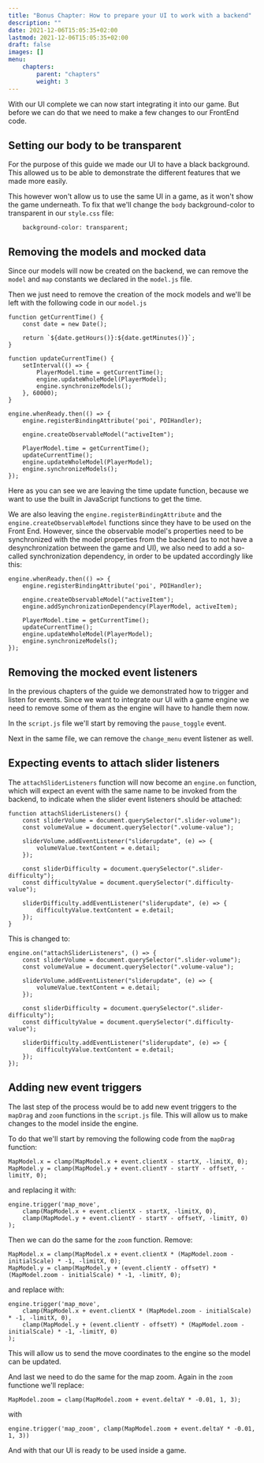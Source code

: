 ```yaml
---
title: "Bonus Chapter: How to prepare your UI to work with a backend"
description: ""
date: 2021-12-06T15:05:35+02:00
lastmod: 2021-12-06T15:05:35+02:00
draft: false
images: []
menu:
    chapters:
        parent: "chapters"
        weight: 3
---
```


With our UI complete we can now start integrating it into our game. But before we can do that we need to make a few changes to our FrontEnd code.

## Setting our body to be transparent

For the purpose of this guide we made our UI to have a black background. This allowed us to be able to demonstrate the different features that we made more easily. 

This however won't allow us to use the same UI in a game, as it won't show the game underneath. To fix that we'll change the `body` background-color to transparent in our `style.css` file:

```
    background-color: transparent;
```

## Removing the models and mocked data

Since our models will now be created on the backend, we can remove the `model` and `map` constants we declared in the `model.js` file.

Then we just need to remove the creation of the mock models and we'll be left with the following code in our `model.js`

```
function getCurrentTime() {
    const date = new Date();

    return `${date.getHours()}:${date.getMinutes()}`;
}

function updateCurrentTime() {
    setInterval(() => {
        PlayerModel.time = getCurrentTime();
        engine.updateWholeModel(PlayerModel);
        engine.synchronizeModels();
    }, 60000);
}

engine.whenReady.then(() => {
    engine.registerBindingAttribute('poi', POIHandler);

    engine.createObservableModel("activeItem");
    
    PlayerModel.time = getCurrentTime();
    updateCurrentTime();
    engine.updateWholeModel(PlayerModel);
    engine.synchronizeModels();
});
```

Here as you can see we are leaving the time update function, because we want to use the built in JavaScript functions to get the time.

We are also leaving the `engine.registerBindingAttribute` and the `engine.createObservableModel` functions since they have to be used on the Front End. However, since the observable model's properties need to be synchronized with the model properties from the backend (as to not have a desynchronization between the game and UI), we also need to add a so-called synchronization dependency, in order to be updated accordingly like this:

```
engine.whenReady.then(() => {
    engine.registerBindingAttribute('poi', POIHandler);

    engine.createObservableModel("activeItem");
    engine.addSynchronizationDependency(PlayerModel, activeItem);

    PlayerModel.time = getCurrentTime();
    updateCurrentTime();
    engine.updateWholeModel(PlayerModel);
    engine.synchronizeModels();
});
```

## Removing the mocked event listeners

In the previous chapters of the guide we demonstrated how to trigger and listen for events. Since we want to integrate our UI with a game engine we need to remove some of them as the engine will have to handle them now. 

In the `script.js` file we'll start by removing the `pause_toggle` event.

Next in the same file, we can remove the `change_menu` event listener as well.

## Expecting events to attach slider listeners

The `attachSliderListeners` function will now become an `engine.on` function, which will expect an event with the same name to be invoked from the backend, to indicate when the slider event listeners should be attached:

```
function attachSliderListeners() {
    const sliderVolume = document.querySelector(".slider-volume");
    const volumeValue = document.querySelector(".volume-value");

    sliderVolume.addEventListener("sliderupdate", (e) => {
        volumeValue.textContent = e.detail;
    });

    const sliderDifficulty = document.querySelector(".slider-difficulty");
    const difficultyValue = document.querySelector(".difficulty-value");

    sliderDifficulty.addEventListener("sliderupdate", (e) => {
        difficultyValue.textContent = e.detail;
    });
}
```

This is changed to:

```
engine.on("attachSliderListeners", () => {
    const sliderVolume = document.querySelector(".slider-volume");
    const volumeValue = document.querySelector(".volume-value");

    sliderVolume.addEventListener("sliderupdate", (e) => {
        volumeValue.textContent = e.detail;
    });

    const sliderDifficulty = document.querySelector(".slider-difficulty");
    const difficultyValue = document.querySelector(".difficulty-value");

    sliderDifficulty.addEventListener("sliderupdate", (e) => {
        difficultyValue.textContent = e.detail;
    });
});
```

## Adding new event triggers

The last step of the process would be to add new event triggers to the `mapDrag` and `zoom` functions in the `script.js` file. This will allow us to make changes to the model inside the engine.

To do that we'll start by removing the following code from the `mapDrag` function:

```
MapModel.x = clamp(MapModel.x + event.clientX - startX, -limitX, 0);
MapModel.y = clamp(MapModel.y + event.clientY - startY - offsetY, -limitY, 0);
```

and replacing it with:

```
engine.trigger('map_move',
    clamp(MapModel.x + event.clientX - startX, -limitX, 0),
    clamp(MapModel.y + event.clientY - startY - offsetY, -limitY, 0)
);
```

Then we can do the same for the `zoom` function. Remove:

```
MapModel.x = clamp(MapModel.x + event.clientX * (MapModel.zoom - initialScale) * -1, -limitX, 0);
MapModel.y = clamp(MapModel.y + (event.clientY - offsetY) * (MapModel.zoom - initialScale) * -1, -limitY, 0);
```

and replace with:

```
engine.trigger('map_move',
    clamp(MapModel.x + event.clientX * (MapModel.zoom - initialScale) * -1, -limitX, 0),
    clamp(MapModel.y + (event.clientY - offsetY) * (MapModel.zoom - initialScale) * -1, -limitY, 0)
);
```

This will allow us to send the move coordinates to the engine so the model can be updated.

And last we need to do the same for the map zoom. Again in the `zoom` functione we'll replace:

```
MapModel.zoom = clamp(MapModel.zoom + event.deltaY * -0.01, 1, 3);
```

with

```
engine.trigger('map_zoom', clamp(MapModel.zoom + event.deltaY * -0.01, 1, 3))
```

And with that our UI is ready to be used inside a game.